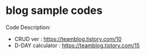 # blog sample codes

Code Description: 
- CRUD ver : https://teamblog.tistory.com/10
- D-DAY calculator : https://teamblog.tistory.com/15